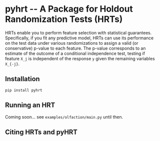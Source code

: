 # pyhrt -- A Package for Holdout Randomization Tests (HRTs)

HRTs enable you to perform feature selection with statistical guarantees. Specifically, if you fit any predictive model, HRTs can use its performance on the test data under various randomizations to assign a valid (or conservative) p-value to each feature. The p-value corresponds to an estimate of the outcome of a conditional independence test, testing if feature `X_j` is independent of the response `y` given the remaining variables `X_{-j}`.

## Installation

```
pip install pyhrt
```

## Running an HRT

Coming soon... see `examples/olfaction/main.py` until then.

## Citing HRTs and pyHRT
